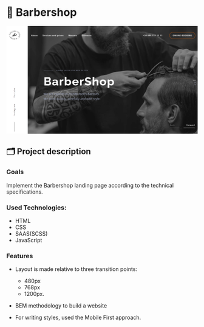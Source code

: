 # 💈 Barbershop 

![Site image](./images/og-image.png)

## 🗂️ Project description

### Goals

Implement the Barbershop landing page according to the technical
specifications.

### Used Technologies:

- HTML
- CSS
- SAAS(SCSS)
- JavaScript

### Features

- Layout is made relative to three transition points: 
  - 480px 
  - 768px 
  - 1200px.

- BEM methodology to build a website
- For writing styles, used the Mobile First approach.
